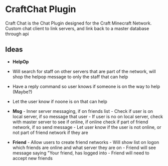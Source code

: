 # CraftChat Plugin

Craft Chat is the Chat Plugin designed for the Craft Minecraft Network.  Custom chat client to link servers, and link back to a master database through api

## Ideas

* **HelpOp** 
 * Will search for staff on other servers that are part of the network, will shop the helpop message to only the staff that can help
 * Have a reply command so user knows if someone is on the way to help (Maybe?)
 * Let the user know if noone is on that can help

* **Msg** - Inner server messaging, if on friends list
          - Check if user is on local server, if so message that user
          - If user is no on local server, check with master server to see if online, if online check if part of friend network, if so send message
          - Let user know if the user is not online, or not part of friend network if they are

* **Friend** - Allow users to create friend networks
             - Will show list on logon which friends are online and what server they are on
             - Friend will see message saying "Your friend, <name> has logged into <server>
             - Friend will need to accept new friends